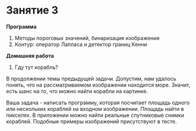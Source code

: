 # Занятие 3

**Программа**
1. Методы пороговых значений, бинаризация изображения
2. Контур: оператор Лапласа и детектор границ Кенни

**Домашняя работа**
1. Гду тут корабль?

В продолжении темы предыдущей задачи. Допустим, нам удалось понять, что на рассматриваемом изображении находится море. Значит, есть шанс на то, что можно найти корабли на картинке. 

Ваша задача - написать программу, которая посчитает площадь одного или нескольких кораблей на входном изображении. Площадь найти в пикселях. В приложении можно найти реальные спутниковые снимки кораблей. Подобные примеры изображений присутствуют в тесте.